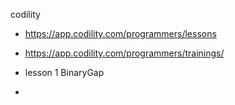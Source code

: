 codility

- https://app.codility.com/programmers/lessons
- https://app.codility.com/programmers/trainings/


- lesson 1 BinaryGap
- 